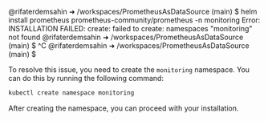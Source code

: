 @rifaterdemsahin ➜ /workspaces/PrometheusAsDataSource (main) $ helm install prometheus prometheus-community/prometheus -n monitoring
Error: INSTALLATION FAILED: create: failed to create: namespaces "monitoring" not found
@rifaterdemsahin ➜ /workspaces/PrometheusAsDataSource (main) $ ^C
@rifaterdemsahin ➜ /workspaces/PrometheusAsDataSource (main) $ 


To resolve this issue, you need to create the `monitoring` namespace. You can do this by running the following command:

```sh
kubectl create namespace monitoring
```

After creating the namespace, you can proceed with your installation.